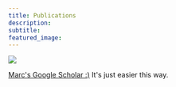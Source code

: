 ```yaml
---
title: Publications
description:
subtitle:
featured_image:
---
```


![](/images/avatar.jpg)

[Marc's Google Scholar :)](https://scholar.google.com/citations?user=DVftIaYAAAAJ&hl=en&oi=sra) It's just easier this way.
<br>
<br>